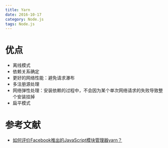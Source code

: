 ```yaml
---
title: Yarn
date: 2016-10-17
category: Node.js
tags: Node.js
---
```


# 优点
- 离线模式
- 依赖关系确定
- 更好的网络性能：避免请求瀑布
- 多注册源处理
- 网络弹性处理：安装依赖的过程中，不会因为某个单次网络请求的失败导致整个安装挂掉
- 扁平模式

# 参考文献
- [如何评价Facebook推出的JavaScript模块管理器yarn？](https://www.zhihu.com/question/51502849)
